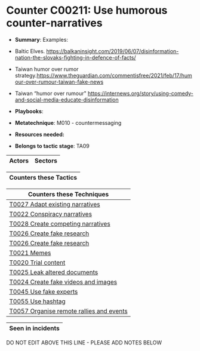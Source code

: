 # Counter C00211: Use humorous counter-narratives

* **Summary**: Examples:
 
* Baltic Elves.
https://balkaninsight.com/2019/06/07/disinformation-nation-the-slovaks-fighting-in-defence-of-facts/ 
* Taiwan humor over rumor strategy.https://www.theguardian.com/commentisfree/2021/feb/17/humour-over-rumour-taiwan-fake-news 
*  Taiwan “humor over rumour" 
https://internews.org/story/using-comedy-and-social-media-educate-disinformation 

* **Playbooks**: 

* **Metatechnique**: M010 - countermessaging

* **Resources needed:** 

* **Belongs to tactic stage**: TA09


| Actors | Sectors |
| ------ | ------- |



| Counters these Tactics |
| ---------------------- |



| Counters these Techniques |
| ------------------------- |
| [T0027 Adapt existing narratives](../techniques/T0027.md) |
| [T0022 Conspiracy narratives](../techniques/T0022.md) |
| [T0028 Create competing narratives](../techniques/T0028.md) |
| [T0026 Create fake research](../techniques/T0026.md) |
| [T0026 Create fake research](../techniques/T0026.md) |
| [T0021 Memes](../techniques/T0021.md) |
| [T0020 Trial content](../techniques/T0020.md) |
| [T0025 Leak altered documents](../techniques/T0025.md) |
| [T0024 Create fake videos and images](../techniques/T0024.md) |
| [T0045 Use fake experts](../techniques/T0045.md) |
| [T0055 Use hashtag](../techniques/T0055.md) |
| [T0057 Organise remote rallies and events](../techniques/T0057.md) |



| Seen in incidents |
| ----------------- |


DO NOT EDIT ABOVE THIS LINE - PLEASE ADD NOTES BELOW